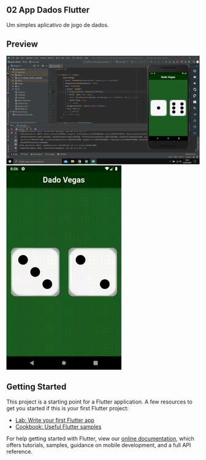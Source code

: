 ## 02 App Dados Flutter

Um simples aplicativo de jogo de dados.

## Preview
<img src="https://github.com/Denisvaldo1989/Dados_Flutter/blob/master/codeexample/DadoVegas.png">
<img src="https://github.com/Denisvaldo1989/Dados_Flutter/blob/master/codeexample/DadoVegas.gif"width=300">


## Getting Started

This project is a starting point for a Flutter application.
A few resources to get you started if this is your first Flutter project:

- [Lab: Write your first Flutter app](https://flutter.dev/docs/get-started/codelab)
- [Cookbook: Useful Flutter samples](https://flutter.dev/docs/cookbook)

For help getting started with Flutter, view our
[online documentation](https://flutter.dev/docs), which offers tutorials,
samples, guidance on mobile development, and a full API reference.
